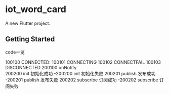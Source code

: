 # iot_word_card

A new Flutter project.

## Getting Started

code一览

100100    CONNECTED:
100101    CONNECTING
100102    CONNECTFAIL
100103    DISCONNECTED
200100    onNotify    
200200    init        初始化成功
-200200   init        初始化失败
200201    publish     发布成功
-200201   publish     发布失败
200202    subscribe   订阅成功
-200202   subscribe   订阅失败

